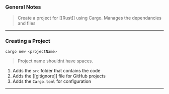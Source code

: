 ### General Notes

> Create a project for [[Rust]] using Cargo.
> Manages the dependancies and files

---

### Creating a Project

```Rust
cargo new <projectName>
```

> Project name shouldnt have spaces.

1. Adds the `src` folder that contains the code
2. Adds the [[gitignore]] file for GitHub projects
3. Adds the `Cargo.toml` for configuration

---

